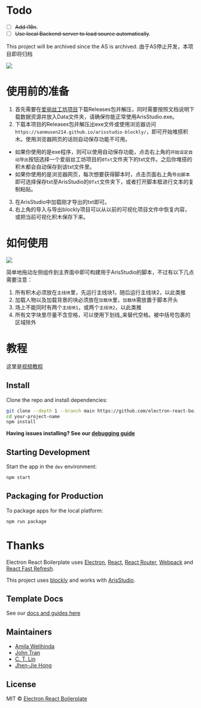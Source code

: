 
# Todo

- [ ] ~~Add i18n~~.
- [ ] ~~Use local Backend server to load source automatically~~.

This project will be archived since the AS is archived.
由于AS停止开发，本项目即将归档

<img src="https://github.com/sanmusen214/arisstudio-blockly/blob/main/src/renderer/media/document/cover.png"></img>

# 使用前的准备

1. 首先需要在<a href="https://github.com/Tualin14/ArisStudio">爱丽丝工坊项目</a>下载Releases包并解压，同时需要按照文档说明下载数据资源并放入Data文件夹，请确保你能正常使用ArisStudio.exe。
2. 下载本项目的Releases包并解压出exe文件或使用浏览器访问`https://sanmusen214.github.io/arisstudio-blockly/`，即可开始堆搭积木。使用浏览器网页的话则自动保存功能不可用。
  - 如果你使用的是exe程序，则可以使用自动保存功能，点击右上角的`开始设定自动导出`按钮选择一个爱丽丝工坊项目的`0Txt`文件夹下的txt文件。之后你堆搭的积木都会自动保存到该txt文件里。
  - 如果你使用的是浏览器网页，每次想要获得脚本时，点击页面右上角`导出脚本`即可选择保存txt至ArisStudio的`0Txt`文件夹下，或者打开脚本框进行文本的复制粘贴。
3. 在ArisStudio中加载刚才导出的txt即可。
4. 右上角的导入与导出blockly项目可以从以前的可视化项目文件中恢复内容，或把当前可视化积木保存下来。


# 如何使用

<img src="https://github.com/sanmusen214/arisstudio-blockly/blob/main/src/renderer/media/document/easystart.png"></img>

简单地拖动左侧组件到主界面中即可构建用于ArisStudio的脚本，不过有以下几点需要注意：

1. 所有积木必须放在`主线块`里，先运行主线块1，随后运行主线块2，以此类推
2. 加载人物以及加载背景的块必须放在`加载块`里，`加载块`需放置于脚本开头
3. 场上不能同时有两个`主线块1`，或两个`主线块2`，以此类推
4. 所有文字块里尽量不含空格，可以使用下划线_来替代空格。被中括号包裹的区域除外

# 教程

这里是<a href="https://www.bilibili.com/video/BV1M14y1q7vt/">视频教程</a>

## Install

Clone the repo and install dependencies:

```bash
git clone --depth 1 --branch main https://github.com/electron-react-boilerplate/electron-react-boilerplate.git your-project-name
cd your-project-name
npm install
```

**Having issues installing? See our [debugging guide](https://github.com/electron-react-boilerplate/electron-react-boilerplate/issues/400)**

## Starting Development

Start the app in the `dev` environment:

```bash
npm start
```

## Packaging for Production

To package apps for the local platform:

```bash
npm run package
```
# Thanks

<p>
  Electron React Boilerplate uses <a href="https://electron.atom.io/">Electron</a>, <a href="https://facebook.github.io/react/">React</a>, <a href="https://github.com/reactjs/react-router">React Router</a>, <a href="https://webpack.js.org/">Webpack</a> and <a href="https://www.npmjs.com/package/react-refresh">React Fast Refresh</a>.

  This project uses <a href="https://github.com/google/blockly">blockly</a> and works with <a href="https://github.com/Tualin14/ArisStudio">ArisStudio</a>.
</p>

## Template Docs

See our [docs and guides here](https://electron-react-boilerplate.js.org/docs/installation)

## Maintainers

- [Amila Welihinda](https://github.com/amilajack)
- [John Tran](https://github.com/jooohhn)
- [C. T. Lin](https://github.com/chentsulin)
- [Jhen-Jie Hong](https://github.com/jhen0409)

## License

MIT © [Electron React Boilerplate](https://github.com/electron-react-boilerplate)

[github-actions-status]: https://github.com/electron-react-boilerplate/electron-react-boilerplate/workflows/Test/badge.svg
[github-actions-url]: https://github.com/electron-react-boilerplate/electron-react-boilerplate/actions
[github-tag-image]: https://img.shields.io/github/tag/electron-react-boilerplate/electron-react-boilerplate.svg?label=version
[github-tag-url]: https://github.com/electron-react-boilerplate/electron-react-boilerplate/releases/latest
[stackoverflow-img]: https://img.shields.io/badge/stackoverflow-electron_react_boilerplate-blue.svg
[stackoverflow-url]: https://stackoverflow.com/questions/tagged/electron-react-boilerplate
